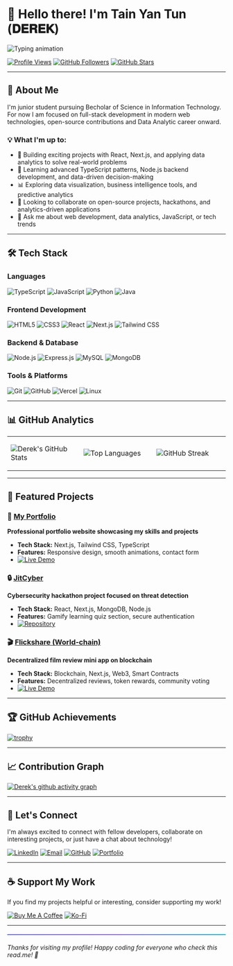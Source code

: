 # 👋 Hello there! I'm **Tain Yan Tun** (𝐃𝐄𝐑𝐄𝐊)

<img src="https://readme-typing-svg.herokuapp.com?font=Fira+Code&size=18&duration=3000&pause=1000&color=6366f1&vCenter=true&width=600&lines=Aspiring+Developer+%7C+IT+Student+%7C+Tech+Explorer;Building+the+future+with+code;Full-stack+enthusiast;Continuous+learner;Open-source+contributor" alt="Typing animation" />

[![Profile Views](https://komarev.com/ghpvc/?username=TainYanTun&color=6366f1&label=Profile+Views&style=flat-square)](https://github.com/TainYanTun)
[![GitHub Followers](https://img.shields.io/github/followers/TainYanTun?color=6366f1&label=Followers&style=flat-square)](https://github.com/TainYanTun?tab=followers)
[![GitHub Stars](https://img.shields.io/github/stars/TainYanTun?color=6366f1&label=Stars&style=flat-square)](https://github.com/TainYanTun)

---

## 🚀 About Me

I'm junior student pursuing Becholar of Science in Information Technology. For now I am focused on full-stack development in modern web technologies, open-source contributions and Data Analytic career onward.

### 💡 What I'm up to:
- 🔭  Building exciting projects with React, Next.js, and applying data analytics to solve real-world problems
- 🌱  Learning advanced TypeScript patterns, Node.js backend development, and data-driven decision-making
- 📊  Exploring data visualization, business intelligence tools, and predictive analytics
- 👯  Looking to collaborate on open-source projects, hackathons, and analytics-driven applications
- 💬  Ask me about web development, data analytics, JavaScript, or tech trends

---

## 🛠️ Tech Stack

### **Languages**
![TypeScript](https://img.shields.io/badge/TypeScript-3178C6?style=for-the-badge&logo=typescript&logoColor=white)
![JavaScript](https://img.shields.io/badge/JavaScript-F7DF1E?style=for-the-badge&logo=javascript&logoColor=black)
![Python](https://img.shields.io/badge/Python-3776AB?style=for-the-badge&logo=python&logoColor=white)
![Java](https://img.shields.io/badge/Java-ED8B00?style=for-the-badge&logo=openjdk&logoColor=white)

### **Frontend Development**
![HTML5](https://img.shields.io/badge/HTML5-E34F26?style=for-the-badge&logo=html5&logoColor=white)
![CSS3](https://img.shields.io/badge/CSS3-1572B6?style=for-the-badge&logo=css3&logoColor=white)
![React](https://img.shields.io/badge/React-20232A?style=for-the-badge&logo=react&logoColor=61DAFB)
![Next.js](https://img.shields.io/badge/Next.js-000000?style=for-the-badge&logo=nextdotjs&logoColor=white)
![Tailwind CSS](https://img.shields.io/badge/Tailwind_CSS-06B6D4?style=for-the-badge&logo=tailwindcss&logoColor=white)

### **Backend & Database**
![Node.js](https://img.shields.io/badge/Node.js-339933?style=for-the-badge&logo=nodedotjs&logoColor=white)
![Express.js](https://img.shields.io/badge/Express.js-000000?style=for-the-badge&logo=express&logoColor=white)
![MySQL](https://img.shields.io/badge/MySQL-4479A1?style=for-the-badge&logo=mysql&logoColor=white)
![MongoDB](https://img.shields.io/badge/MongoDB-47A248?style=for-the-badge&logo=mongodb&logoColor=white)

### **Tools & Platforms**
![Git](https://img.shields.io/badge/Git-F05032?style=for-the-badge&logo=git&logoColor=white)
![GitHub](https://img.shields.io/badge/GitHub-181717?style=for-the-badge&logo=github&logoColor=white)
![Vercel](https://img.shields.io/badge/Vercel-000000?style=for-the-badge&logo=vercel&logoColor=white)
![Linux](https://img.shields.io/badge/Linux-FCC624?style=for-the-badge&logo=linux&logoColor=black)

---

## 📊 GitHub Analytics

<div align="left">
<table>
<tr>
<td width="33%">

![Derek's GitHub Stats](https://github-readme-stats.vercel.app/api?username=TainYanTun&show_icons=true&theme=radical&hide_border=true&bg_color=0D1117&title_color=6366f1&text_color=c9d1d9&icon_color=6366f1)

</td>
<td width="33%">

![Top Languages](https://github-readme-stats.vercel.app/api/top-langs/?username=TainYanTun&layout=compact&theme=radical&hide_border=true&bg_color=0D1117&title_color=6366f1&text_color=c9d1d9&hide=html,css)

</td>
<td width="33%">

![GitHub Streak](https://streak-stats.demolab.com?user=TainYanTun&theme=radical&hide_border=true&background=0D1117&ring=6366f1&fire=6366f1&currStreakLabel=6366f1)

</td>
</tr>
</table>
</div>

---

## 🎯 Featured Projects

### 🌟 **[My Portfolio](https://github.com/TainYanTun/My-Portfolio)**
**Professional portfolio website showcasing my skills and projects**
- **Tech Stack:** Next.js, Tailwind CSS, TypeScript
- **Features:** Responsive design, smooth animations, contact form
- [![Live Demo](https://img.shields.io/badge/Live-Demo-6366f1?style=flat-square&logo=vercel)](https://your-portfolio-url.com)

### 🔒 **[JitCyber](https://github.com/nyilynnhtwe/JitCyber)**
**Cybersecurity hackathon project focused on threat detection**
- **Tech Stack:** React, Next.js, MongoDB, Node.js
- **Features:** Gamify learning quiz section, secure authentication
- [![Repository](https://img.shields.io/badge/View-Repository-181717?style=flat-square&logo=github)](https://github.com/nyilynnhtwe/JitCyber)

### 🎬 **[Flickshare (World-chain)](https://flickshare-landing.vercel.app/)**
**Decentralized film review mini app on blockchain**
- **Tech Stack:** Blockchain, Next.js, Web3, Smart Contracts
- **Features:** Decentralized reviews, token rewards, community voting
- [![Live Demo](https://img.shields.io/badge/Live-Demo-6366f1?style=flat-square&logo=vercel)](https://flickshare-landing.vercel.app/)

---

## 🏆 GitHub Achievements

[![trophy](https://github-profile-trophy.vercel.app/?username=TainYanTun&theme=radical&no-frame=true&row=1&column=6&margin-w=15&margin-h=15)](https://github.com/ryo-ma/github-profile-trophy)

---

## 📈 Contribution Graph

[![Derek's github activity graph](https://github-readme-activity-graph.vercel.app/graph?username=TainYanTun&bg_color=0D1117&color=6366f1&line=6366f1&point=ffffff&area=true&hide_border=true)](https://github.com/ashutosh00710/github-readme-activity-graph)

---

## 🤝 Let's Connect

I'm always excited to connect with fellow developers, collaborate on interesting projects, or just have a chat about technology!

[![LinkedIn](https://img.shields.io/badge/LinkedIn-0A66C2?style=for-the-badge&logo=linkedin&logoColor=white)](https://www.linkedin.com/in/tainyantun/)
[![Email](https://img.shields.io/badge/Email-D14836?style=for-the-badge&logo=gmail&logoColor=white)](mailto:leotainyan18@gmail.com)
[![GitHub](https://img.shields.io/badge/GitHub-181717?style=for-the-badge&logo=github&logoColor=white)](https://github.com/TainYanTun)
[![Portfolio](https://img.shields.io/badge/Portfolio-6366f1?style=for-the-badge&logo=vercel&logoColor=white)](https://your-portfolio-url.com)

---

## ☕ Support My Work

If you find my projects helpful or interesting, consider supporting my work!

[![Buy Me A Coffee](https://img.shields.io/badge/Buy_Me_A_Coffee-FFDD00?style=for-the-badge&logo=buy-me-a-coffee&logoColor=black)](https://buymeacoffee.com/tainyantun)
[![Ko-Fi](https://img.shields.io/badge/Ko--fi-F16061?style=for-the-badge&logo=ko-fi&logoColor=white)](https://ko-fi.com/derektainyan)

---

<div style="width: 100%; height: 2px; background: linear-gradient(90deg, #6366f1, #8b5cf6, #06b6d4); margin: 20px 0;"></div>

*Thanks for visiting my profile! Happy coding for everyone who check this read.me! 🚀*
